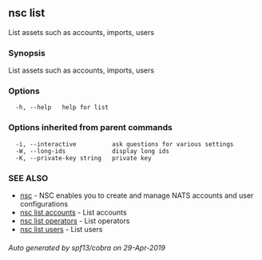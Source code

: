 ## nsc list

List assets such as accounts, imports, users

### Synopsis

List assets such as accounts, imports, users

### Options

```
  -h, --help   help for list
```

### Options inherited from parent commands

```
  -i, --interactive          ask questions for various settings
  -W, --long-ids             display long ids
  -K, --private-key string   private key
```

### SEE ALSO

* [nsc](nsc.md)	 - NSC enables you to create and manage NATS accounts and user configurations
* [nsc list accounts](nsc_list_accounts.md)	 - List accounts
* [nsc list operators](nsc_list_operators.md)	 - List operators
* [nsc list users](nsc_list_users.md)	 - List users

###### Auto generated by spf13/cobra on 29-Apr-2019
